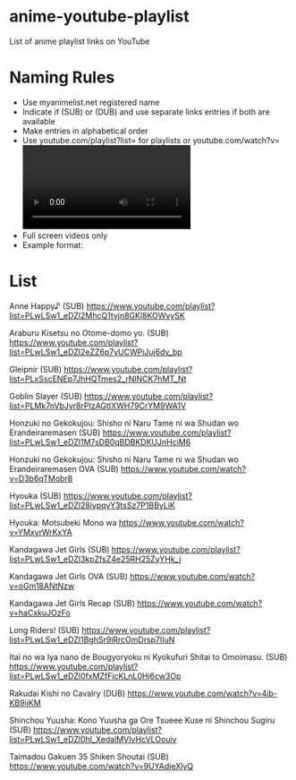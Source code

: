 # anime-youtube-playlist
List of anime playlist links on YouTube

# Naming Rules

* Use myanimelist.net registered name
* Indicate if (SUB) or (DUB) and use separate links entries if both are available
* Make entries in alphabetical order
* Use youtube.com/playlist?list=<list key here> for playlists or youtube.com/watch?v=<video key here> if the series is bundled in video. Remove unnecessary attributes.
* Full screen videos only
* Example format: 
  

# List

Anne Happy♪ (SUB) https://www.youtube.com/playlist?list=PLwLSw1_eDZl2MhcQ1tyjn8GKl8KOWvySK

Araburu Kisetsu no Otome-domo yo. (SUB) https://www.youtube.com/playlist?list=PLwLSw1_eDZl2eZZ6p7yUCWPiJuj6dv_bp

Gleipnir (SUB) https://www.youtube.com/playlist?list=PLxSscENEp7JhHQTmes2_rNlNCK7hMT_Nt

Goblin Slayer (SUB) https://www.youtube.com/playlist?list=PLMk7nVbJyr8rPIzAGtIXWH79CrYM9WA1V

Honzuki no Gekokujou: Shisho ni Naru Tame ni wa Shudan wo Erandeiraremasen (SUB) https://www.youtube.com/playlist?list=PLwLSw1_eDZl1M7sDB0qBDBKDKUJnHciM6

Honzuki no Gekokujou: Shisho ni Naru Tame ni wa Shudan wo Erandeiraremasen OVA (SUB) https://www.youtube.com/watch?v=D3b6qTMobr8

Hyouka (SUB) https://www.youtube.com/playlist?list=PLwLSw1_eDZl28iypqyY3tsSz7P1BByLiK

Hyouka: Motsubeki Mono wa https://www.youtube.com/watch?v=YMxyrWrKxYA

Kandagawa Jet Girls (SUB) https://www.youtube.com/playlist?list=PLwLSw1_eDZl3kpZfsZ4e25RH25ZyYHk_j

Kandagawa Jet Girls OVA (SUB) https://www.youtube.com/watch?v=oGm18ANtNzw

Kandagawa Jet Girls Recap (SUB) https://www.youtube.com/watch?v=haCxkuJOzFo

Long Riders! (SUB) https://www.youtube.com/playlist?list=PLwLSw1_eDZl1BghSr9iRrcOmDrsp7IIuN

Itai no wa Iya nano de Bougyoryoku ni Kyokufuri Shitai to Omoimasu. (SUB) https://www.youtube.com/playlist?list=PLwLSw1_eDZl0fxMZfFjcKLnL0Hj6cw3Op

Rakudai Kishi no Cavalry (DUB) https://www.youtube.com/watch?v=4ib-KB9ijKM

Shinchou Yuusha: Kono Yuusha ga Ore Tsueee Kuse ni Shinchou Sugiru (SUB) https://www.youtube.com/playlist?list=PLwLSw1_eDZl0hI_XedalMVIvHcVLOouiv

Taimadou Gakuen 35 Shiken Shoutai (SUB) https://www.youtube.com/watch?v=9UYAdjeXlyQ
